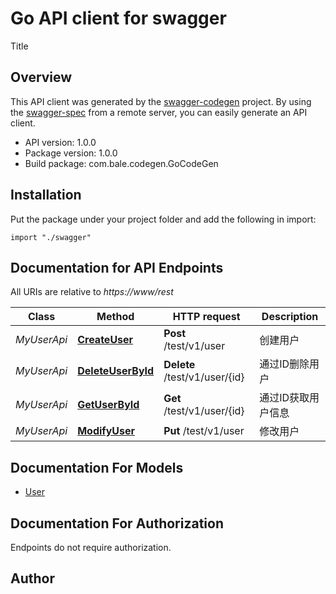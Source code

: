 # Go API client for swagger

Title

## Overview
This API client was generated by the [swagger-codegen](https://github.com/swagger-api/swagger-codegen) project.  By using the [swagger-spec](https://github.com/swagger-api/swagger-spec) from a remote server, you can easily generate an API client.

- API version: 1.0.0
- Package version: 1.0.0
- Build package: com.bale.codegen.GoCodeGen

## Installation
Put the package under your project folder and add the following in import:
```golang
import "./swagger"
```

## Documentation for API Endpoints

All URIs are relative to *https://www/rest*

Class | Method | HTTP request | Description
------------ | ------------- | ------------- | -------------
*MyUserApi* | [**CreateUser**](docs/MyUserApi.md#createuser) | **Post** /test/v1/user | 创建用户
*MyUserApi* | [**DeleteUserById**](docs/MyUserApi.md#deleteuserbyid) | **Delete** /test/v1/user/{id} | 通过ID删除用户
*MyUserApi* | [**GetUserById**](docs/MyUserApi.md#getuserbyid) | **Get** /test/v1/user/{id} | 通过ID获取用户信息
*MyUserApi* | [**ModifyUser**](docs/MyUserApi.md#modifyuser) | **Put** /test/v1/user | 修改用户


## Documentation For Models

 - [User](docs/User.md)


## Documentation For Authorization
 Endpoints do not require authorization.


## Author



